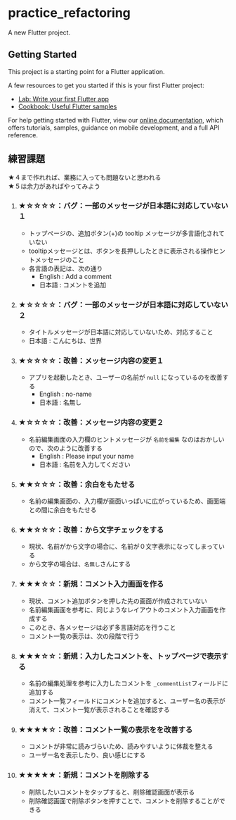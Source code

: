 # practice_refactoring

A new Flutter project.

## Getting Started

This project is a starting point for a Flutter application.

A few resources to get you started if this is your first Flutter project:

- [Lab: Write your first Flutter app](https://flutter.dev/docs/get-started/codelab)
- [Cookbook: Useful Flutter samples](https://flutter.dev/docs/cookbook)

For help getting started with Flutter, view our
[online documentation](https://flutter.dev/docs), which offers tutorials,
samples, guidance on mobile development, and a full API reference.

## 練習課題
★４まで作れれば、業務に入っても問題ないと思われる  
★５は余力があればやってみよう

1. ### ★☆☆☆☆：バグ：一部のメッセージが日本語に対応していない１
   - トップページの、追加ボタン(+)の tooltip メッセージが多言語化されていない
   - tooltipメッセージとは、ボタンを長押ししたときに表示される操作ヒントメッセージのこと
   - 各言語の表記は、次の通り
     - English : Add a comment
     - 日本語 : コメントを追加
1. ### ★☆☆☆☆：バグ：一部のメッセージが日本語に対応していない２
   - タイトルメッセージが日本語に対応していないため、対応すること
   - 日本語 : こんにちは、世界
1. ### ★☆☆☆☆：改善：メッセージ内容の変更１
   - アプリを起動したとき、ユーザーの名前が `null` になっているのを改善する
     - English : no-name
     - 日本語 : 名無し
1. ### ★☆☆☆☆：改善：メッセージ内容の変更２
   - 名前編集画面の入力欄のヒントメッセージが `名前を編集` なのはおかしいので、次のように改善する
     - English : Please input your name
     - 日本語 : 名前を入力してください
1. ### ★★☆☆☆：改善：余白をもたせる
   - 名前の編集画面の、入力欄が画面いっぱいに広がっているため、画面端との間に余白をもたせる
1. ### ★★☆☆☆：改善：から文字チェックをする
   - 現状、名前がから文字の場合に、名前が０文字表示になってしまっている
   - から文字の場合は、`名無し`さんにする
1. ### ★★★☆☆：新規：コメント入力画面を作る
   - 現状、コメント追加ボタンを押した先の画面が作成されていない
   - 名前編集画面を参考に、同じようなレイアウトのコメント入力画面を作成する
   - このとき、各メッセージは必ず多言語対応を行うこと
   - コメント一覧の表示は、次の段階で行う
1. ### ★★★☆☆：新規：入力したコメントを、トップページで表示する
   - 名前の編集処理を参考に入力したコメントを `_commentList`フィールドに追加する
   - コメント一覧フィールドにコメントを追加すると、ユーザー名の表示が消えて、コメント一覧が表示されることを確認する
1. ### ★★★★☆：改善：コメント一覧の表示をを改善する
   - コメントが非常に読みづらいため、読みやすいように体裁を整える
   - ユーザー名を表示したり、良い感じにする
1. ### ★★★★★：新規：コメントを削除する
   - 削除したいコメントをタップすると、削除確認画面が表示る
   - 削除確認画面で削除ボタンを押すことで、コメントを削除することができる
